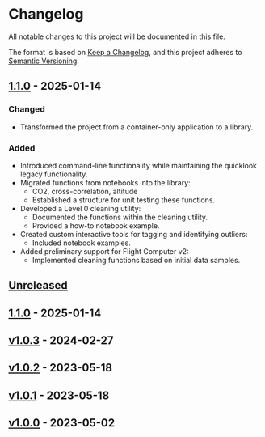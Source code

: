 # Changelog

All notable changes to this project will be documented in this file.

The format is based on [Keep a Changelog](https://keepachangelog.com/en/1.0.0/),
and this project adheres to [Semantic Versioning](https://semver.org/spec/v2.0.0.html).

## [1.1.0] - 2025-01-14

### Changed
- Transformed the project from a container-only application to a library.

### Added
- Introduced command-line functionality while maintaining the quicklook legacy functionality.
- Migrated functions from notebooks into the library:
    - CO2, cross-correlation, altitude
    - Established a structure for unit testing these functions.
- Developed a Level 0 cleaning utility:
    - Documented the functions within the cleaning utility.
    - Provided a how-to notebook example.
- Created custom interactive tools for tagging and identifying outliers:
    - Included notebook examples.
- Added preliminary support for Flight Computer v2:
    - Implemented cleaning functions based on initial data samples.

## [Unreleased]


## [1.1.0] - 2025-01-14
## [v1.0.3] - 2024-02-27
## [v1.0.2] - 2023-05-18
## [v1.0.1] - 2023-05-18
## [v1.0.0] - 2023-05-02

[unreleased]: https://github.com/EERL-EPFL/helikite-data-processing/compare/1.1.0...HEAD
[1.1.0]: https://github.com/EERL-EPFL/helikite-data-processing/compare/v1.0.3...1.1.0
[v1.0.3]: https://github.com/EERL-EPFL/helikite-data-processing/compare/v1.0.2...v1.0.3
[v1.0.2]: https://github.com/EERL-EPFL/helikite-data-processing/compare/v1.0.1...v1.0.2
[v1.0.1]: https://github.com/EERL-EPFL/helikite-data-processing/compare/v1.0.0...v1.0.1
[v1.0.0]: https://github.com/EERL-EPFL/helikite-data-processing/releases/tag/v1.0.0
